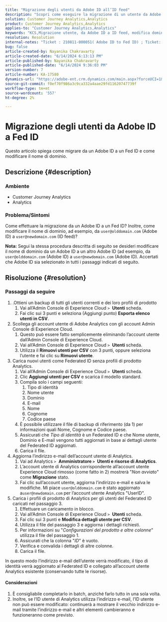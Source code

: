 ```yaml
---
title: "Migrazione degli utenti da Adobe ID all’ID feed"
description: "Scopri come eseguire la migrazione di un utente da Adobe ID all’ID feed e come modificare il nome di dominio."
solution: Customer Journey Analytics,Analytics
product: Customer Journey Analytics,Analytics
applies-to: "Customer Journey Analytics,Analytics"
keywords: "KCS,Migrazione utente, da Adobe ID a ID feed, modifica dominio"
resolution: Resolution
internal-notes: "Ticket : 210811-000051( Adobe ID to Fed ID) ; Ticket: 210916-000306 (Adobe ID to Adobe ID)"
bug: false
article-created-by: Nayanika Chakravarty
article-created-date: "6/14/2024 6:13:13 PM"
article-published-by: Nayanika Chakravarty
article-published-date: "6/14/2024 9:36:03 PM"
version-number: 7
article-number: KA-17580
dynamics-url: "https://adobe-ent.crm.dynamics.com/main.aspx?forceUCI=1&pagetype=entityrecord&etn=knowledgearticle&id=ffaeb4be-792a-ef11-840b-6045bd006704"
source-git-commit: f0ef70f986a3c9ca332a4aae29fd11620747739f
workflow-type: tm+mt
source-wordcount: '557'
ht-degree: 2%

---
```


# Migrazione degli utenti da Adobe ID a Fed ID


Questo articolo spiega come migrare da un Adobe ID a un Fed ID e come modificare il nome di dominio.

## Descrizione {#description}


### <b>Ambiente</b>

- Customer Journey Analytics
- Analytics




### <b>Problema/Sintomi</b>

Come effettuare la migrazione da un Adobe ID a un Fed ID? Inoltre, come modificare il nome di dominio, ad esempio, da `user@olddomain.com` (Adobe ID) a `user@newdomain.com` (ID feed)?

<b>Nota:</b> Segui la stessa procedura descritta di seguito se desideri modificare il nome di dominio da un Adobe ID a un altro Adobe ID (ad esempio, da `user@olddomain.com` (Adobe ID) a `user@newdomain.com` (Adobe ID). Accertati che Adobe ID sia selezionato in tutti i passaggi indicati di seguito.


## Risoluzione {#resolution}


### <b>Passaggi da seguire</b>

1. .Ottieni un backup di tutti gli utenti correnti e dei loro profili di prodotto
   1. Vai all’Admin Console di Experience Cloud `>`  <b>Utenti </b>scheda.
   2. Fai clic sui 3 punti e seleziona (Aggiungi punto) <b>Esporta elenco utenti in CSV</b>.
2. Scollega gli account utente di Adobe Analytics con gli account Admin Console di Experience Cloud.
   1. Questo può essere fatto semplicemente eliminando l’account utente dall’Admin Console di Experience Cloud.
   2. Vai all’Admin Console di Experience Cloud `>`  <b>Utenti </b>scheda.
   3. Utilizza il <b>Rimuovi utenti per CSV</b> con 3 punti, oppure seleziona l’utente e fai clic su <b>Rimuovi utente</b>.
3. Carica nuovi utenti come Federated ID senza profili di prodotto Analytics.
   1. Vai all’Admin Console di Experience Cloud `>`  <b>Utenti </b>scheda.
   2. Clic <b>Aggiungi utenti per CSV</b> e scarica il modello standard.
   3. Compila solo i campi seguenti:
      1. Tipo di identità
      2. Nome utente
      3. Dominio
      4. E-mail
      5. Nome
      6. Cognome
      7. Codice paese
   4. È possibile utilizzare il file di backup di riferimento (da 1) per informazioni quali Nome, Cognome e Codice paese.
   5. Assicurati che *Tipo di identità* è un Federated ID e che Nome utente, Dominio e E-mail vengono tutti aggiornati in base ai dettagli utente del Federated ID aggiornati.
   6. Carica il file.
4. Aggiorna l’indirizzo e-mail dell’account utente di Analytics.
   1. Vai ad Analytics `>`  <b>Amministratore `>` </b> <b>Utenti e risorse di Analytics</b>.
   2. L’account utente di Analytics corrispondente all’account utente Experience Cloud rimosso (come fatto in 2) mostrerà &quot;*Non avviato*&quot; come <b>Migrazione</b> stato.
   3. Fai clic sull’account utente, aggiorna l’indirizzo e-mail e salva le modifiche. Mi piace `user@olddomain.com` è stato aggiornato a`user@newdomain.com` per l’account utente Analytics &quot;UserID&quot;.
5. Carica i profili di prodotto di Analytics per gli utenti del Federated ID caricati nel passaggio 3.
   1. Effettuare un caricamento in blocco.
   2. Vai all’Admin Console di Experience Cloud `>`  <b>Utenti </b>scheda.
   3. Fai clic sui 3 punti e <b>Modifica dettagli utente per CSV</b>.
   4. Utilizza il file del passaggio 3 e aggiorna i dettagli richiesti.
   5. Per informazioni su &quot;*Configurazioni del prodotto e altre colonne*&quot; utilizza il file del passaggio 1.
   6. Assicurati che la colonna &quot;*ID*&quot; è vuoto.
   7. Verifica e convalida i dettagli di altre colonne.
   8. Carica il file.


In questo modo l’indirizzo e-mail dell’utente verrà modificato, il tipo di identità verrà aggiornato al Federated ID e collegato all’account utente Analytics esistente (conservando tutte le risorse).

#### Considerazioni

1. È consigliabile completarlo in batch, anziché farlo tutto in una sola volta.
2. Inoltre, se l’ID utente di Analytics utilizza l’indirizzo e-mail, l’ID utente non può essere modificato: continuerà a mostrare il vecchio indirizzo e-mail tramite l’indirizzo e-mail e altri elementi cambieranno e funzioneranno come previsto.

